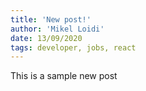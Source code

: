 ```yaml
---
title: 'New post!'
author: 'Mikel Loidi'
date: 13/09/2020
tags: developer, jobs, react
---
```


This is a sample new post